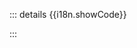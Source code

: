 <ClientOnly>
  <div
    :style="{
      width: '100%',
      borderRadius: '8px',
      padding: '20px',
      backgroundColor: '#FFF',
      border: '1px solid lightgray',
    }"
  >
    <component :is="component" />
  </div>
</ClientOnly>

<ClientOnly>
  <div :style="{ margin: '16px 0' }">
      <PlaygroundLink :component="component" />
  </div>
</ClientOnly>

::: details {{i18n.showCode}}
<div v-html="sourceCode.markdown"></div>
:::

<script setup lang="ts">
import { ref } from 'vue'
import { useData } from 'vitepress'

import PlaygroundLink from './PlaygroundLink.vue'
import { data as sourceCodeMap } from '../data/code.data'
import { codeDemoI18n } from '../constants/i18n'

const props = defineProps<{
  component: string
}>()

const { localeIndex } = useData()

const sourceCode = sourceCodeMap[props.component]
const i18n = codeDemoI18n[localeIndex.value]
</script>
